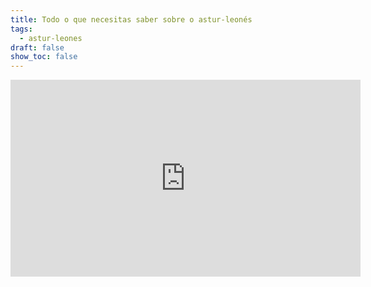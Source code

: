 ```yaml
---
title: Todo o que necesitas saber sobre o astur-leonés
tags:
  - astur-leones
draft: false
show_toc: false
---
```

<iframe width="560" height="315" src="https://www.youtube.com/embed/edW5DGxzM0o?si=DolcQn9f3mr1Bb9X" title="YouTube video player" frameborder="0" allow="accelerometer; autoplay; clipboard-write; encrypted-media; gyroscope; picture-in-picture; web-share" referrerpolicy="strict-origin-when-cross-origin" allowfullscreen></iframe>
